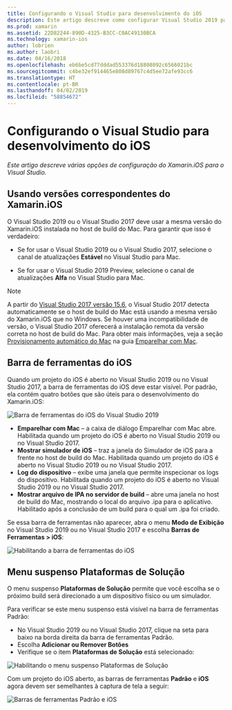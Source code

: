 ```yaml
---
title: Configurando o Visual Studio para desenvolvimento do iOS
description: Este artigo descreve como configurar Visual Studio 2019 para desenvolvimento do Xamarin.iOS. Especificamente, ele aborda como configurar a versão instalada do Xamarin.iOS, a barra de ferramentas do iOS e o menu suspenso Plataformas da solução.
ms.prod: xamarin
ms.assetid: 22D82244-890D-4325-B3CC-C0AC49130BCA
ms.technology: xamarin-ios
author: lobrien
ms.author: laobri
ms.date: 04/16/2018
ms.openlocfilehash: eb6be5cd77dddad553376d18808092c6566021bc
ms.sourcegitcommit: c4be32ef914465e808d89767c4d5ee72afe93cc6
ms.translationtype: HT
ms.contentlocale: pt-BR
ms.lasthandoff: 04/02/2019
ms.locfileid: "58854672"
---
```

# <a name="configuring-visual-studio-for-ios-development"></a>Configurando o Visual Studio para desenvolvimento do iOS

_Este artigo descreve várias opções de configuração do Xamarin.iOS para o Visual Studio._

## <a name="using-matching-xamarinios-versions"></a>Usando versões correspondentes do Xamarin.iOS

O Visual Studio 2019 ou o Visual Studio 2017 deve usar a mesma versão do Xamarin.iOS instalada no host de build do Mac. Para garantir que isso é verdadeiro:

- Se for usar o Visual Studio 2019 ou o Visual Studio 2017, selecione o canal de atualizações **Estável** no Visual Studio para Mac.

- Se for usar o Visual Studio 2019 Preview, selecione o canal de atualizações **Alfa** no Visual Studio para Mac.

> [!NOTE]
> A partir do [Visual Studio 2017 versão 15.6](https://docs.microsoft.com/visualstudio/releasenotes/vs2017-relnotes#automatic-macos-provisioning), o Visual Studio 2017 detecta automaticamente se o host de build do Mac está usando a mesma versão do Xamarin.iOS que no Windows. Se houver uma incompatibilidade de versão, o Visual Studio 2017 oferecerá a instalação remota da versão correta no host de build do Mac. Para obter mais informações, veja a seção [Provisionamento automático do Mac](~/ios/get-started/installation/windows/connecting-to-mac/index.md#automatic-mac-provisioning) na guia [Emparelhar com Mac](~/ios/get-started/installation/windows/connecting-to-mac/index.md).

## <a name="ios-toolbar"></a>Barra de ferramentas do iOS

Quando um projeto do iOS é aberto no Visual Studio 2019 ou no Visual Studio 2017, a barra de ferramentas do iOS deve estar visível.  Por padrão, ela contém quatro botões que são úteis para o desenvolvimento do Xamarin.iOS:

![Barra de ferramentas do iOS do Visual Studio 2019](config-options-images/ios-toolbar.png)

- **Emparelhar com Mac** – a caixa de diálogo Emparelhar com Mac abre. Habilitada quando um projeto do iOS é aberto no Visual Studio 2019 ou no Visual Studio 2017.
- **Mostrar simulador de iOS** – traz a janela do Simulador de iOS para a frente no host de build do Mac. Habilitada quando um projeto do iOS é aberto no Visual Studio 2019 ou no Visual Studio 2017.
- **Log do dispositivo** – exibe uma janela que permite inspecionar os logs do dispositivo. Habilitada quando um projeto do iOS é aberto no Visual Studio 2019 ou no Visual Studio 2017.
- **Mostrar arquivo de IPA no servidor de build** – abre uma janela no host de build do Mac, mostrando o local do arquivo .ipa para o aplicativo. Habilitado após a conclusão de um build para o qual um .ipa foi criado.

Se essa barra de ferramentas não aparecer, abra o menu **Modo de Exibição** no Visual Studio 2019 ou no Visual Studio 2017 e escolha **Barras de Ferramentas > iOS**:

![Habilitando a barra de ferramentas do iOS](config-options-images/ios-toolbar-enable.png "Habilitando a barra de ferramentas do iOS")

## <a name="solution-platforms-drop-down-menu"></a>Menu suspenso Plataformas de Solução

O menu suspenso **Plataformas de Solução** permite que você escolha se o próximo build será direcionado a um dispositivo físico ou um simulador.

Para verificar se este menu suspenso está visível na barra de ferramentas Padrão:

- No Visual Studio 2019 ou no Visual Studio 2017, clique na seta para baixo na borda direita da barra de ferramentas Padrão.
- Escolha **Adicionar ou Remover Botões** 
- Verifique se o item **Plataformas de Solução** está selecionado:

![Habilitando o menu suspenso Plataformas de Solução](config-options-images/solution-platforms-enable.png "Habilitando o menu suspenso Plataformas de Solução")

Com um projeto do iOS aberto, as barras de ferramentas **Padrão** e **iOS** agora devem ser semelhantes à captura de tela a seguir:

![Barras de ferramentas Padrão e iOS](config-options-images/toolbars.png "Barras de ferramentas Padrão e iOS")
